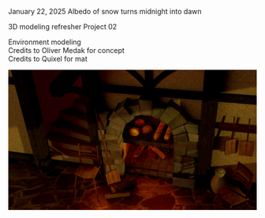 January 22, 2025 Albedo of snow turns midnight into dawn  
  
3D modeling refresher Project 02  
  
Environment modeling  
Credits to Oliver Medak for concept  
Credits to Quixel for mat  
  
![alt text](https://github.com/okkitoh/250122__Boulangerie/blob/main/Boulangerie_Render.png)  
